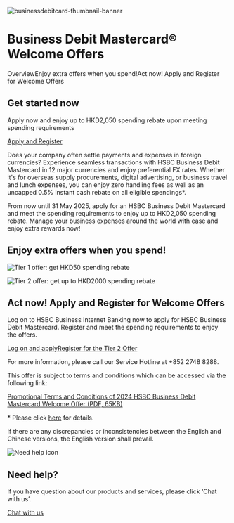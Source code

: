 ![businessdebitcard-thumbnail-banner](/-/media/media/hong-kong/images/campaigns/businessdebitcard-banner.jpg?h=1386&iar=0&w=2880&hash=6E65BF9978ADE53616A54DE240DBD5EC "businessdebitcard-thumbnail-banner")

# Business Debit Mastercard® Welcome Offers

OverviewEnjoy extra offers when you spend!Act now! Apply and Register for Welcome Offers

## Get started now

Apply now and enjoy up to HKD2,050 spending rebate upon meeting spending requirements

[Apply and Register](#apply-now)

Does your company often settle payments and expenses in foreign currencies? Experience seamless transactions with HSBC Business Debit Mastercard in 12 major currencies and enjoy preferential FX rates. Whether it's for overseas supply procurements, digital advertising, or business travel and lunch expenses, you can enjoy zero handling fees as well as an uncapped 0.5% instant cash rebate on all eligible spendings\*.

From now until 31 May 2025, apply for an HSBC Business Debit Mastercard and meet the spending requirements to enjoy up to HKD2,050 spending rebate. Manage your business expenses around the world with ease and enjoy extra rewards now!

## Enjoy extra offers when you spend!

![Tier 1 offer: get HKD50 spending rebate](/-/media/media/hong-kong/images/campaigns/debitacq-image-en-01.jpg?h=504&iar=0&w=1500&hash=E340EC2C1CB428D20FC71AA0D9E830B8 "Tier 1 offer: get HKD50 spending rebate")

![Tier 2 offer: get up to HKD2000 spending rebate](/-/media/media/hong-kong/images/campaigns/debitacq-image-en-02.jpg?h=760&iar=0&w=1500&hash=51AAFB289FB7582FF28EFA7BA6393972 "Tier 2 offer: get up to HKD2000 spending rebate")

## Act now! Apply and Register for Welcome Offers

Log on to HSBC Business Internet Banking now to apply for HSBC Business Debit Mastercard. Register and meet the spending requirements to enjoy the offers.

[Log on and apply](https://www.online-banking.business.hsbc.com.hk/portalserver/logon)[Register for the Tier 2 Offer](https://www.hsbcscheduling.com/eventweb.php?id=PjgxYjY4M2FsZW48)

For more information, please call our Service Hotline at +852 2748 8288.

This offer is subject to terms and conditions which can be accessed via the following link:

[Promotional Terms and Conditions of 2024 HSBC Business Debit Mastercard Welcome Offer (PDF, 65KB)](/-/media/media/hong-kong/pdfs/campaigns/debit-card-en.pdf)

\* Please click [here](/en-gb/products/business-debit-card) for details.

If there are any discrepancies or inconsistencies between the English and Chinese versions, the English version shall prevail.

![Need help icon](/-/media/media/common/images/contact-us-img.png?h=604&iar=0&w=768&hash=A5675187A2C4B175E0CA7B5AD27C3A66 "Need help icon")

## Need help?

If you have question about our products and services, please click ‘Chat with us’.

[Chat with us](##)
